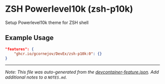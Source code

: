 
# ZSH Powerlevel10k (zsh-p10k)

Setup Powerlevel10k theme for ZSH shell

## Example Usage

```json
"features": {
    "ghcr.io/gcornejov/DevEx/zsh-p10k:0": {}
}
```





---

_Note: This file was auto-generated from the [devcontainer-feature.json](https://github.com/gcornejov/DevEx/blob/main/features/src/zsh-p10k/devcontainer-feature.json).  Add additional notes to a `NOTES.md`._
